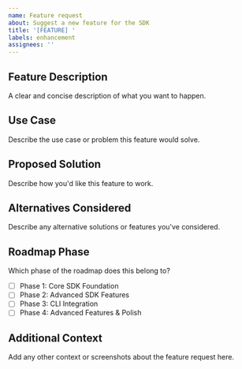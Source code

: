 ```yaml
---
name: Feature request
about: Suggest a new feature for the SDK
title: '[FEATURE] '
labels: enhancement
assignees: ''
---
```


## Feature Description
A clear and concise description of what you want to happen.

## Use Case
Describe the use case or problem this feature would solve.

## Proposed Solution
Describe how you'd like this feature to work.

## Alternatives Considered
Describe any alternative solutions or features you've considered.

## Roadmap Phase
Which phase of the roadmap does this belong to?
- [ ] Phase 1: Core SDK Foundation
- [ ] Phase 2: Advanced SDK Features
- [ ] Phase 3: CLI Integration
- [ ] Phase 4: Advanced Features & Polish

## Additional Context
Add any other context or screenshots about the feature request here.